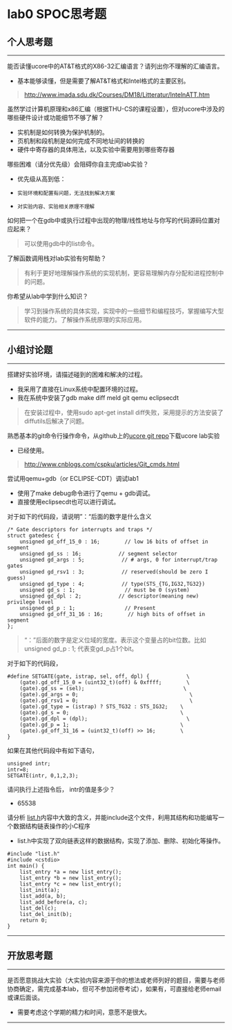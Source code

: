 # lab0 SPOC思考题

## 个人思考题

---

能否读懂ucore中的AT&T格式的X86-32汇编语言？请列出你不理解的汇编语言。
- 基本能够读懂，但是需要了解AT&T格式和Intel格式的主要区别。

>  http://www.imada.sdu.dk/Courses/DM18/Litteratur/IntelnATT.htm

虽然学过计算机原理和x86汇编（根据THU-CS的课程设置），但对ucore中涉及的哪些硬件设计或功能细节不够了解？
- 实机制是如何转换为保护机制的。
- 页机制和段机制是如何完成不同地址间的转换的
- 硬件中寄存器的具体用法，以及实验中需要用到哪些寄存器

>   


哪些困难（请分优先级）会阻碍你自主完成lab实验？
- 优先级从高到低：
-     实验环境和配置有问题，无法找到解决方案
-     对实验内容、实验相关原理不理解


如何把一个在gdb中或执行过程中出现的物理/线性地址与你写的代码源码位置对应起来？

>  可以使用gdb中的list命令。

了解函数调用栈对lab实验有何帮助？

>   有利于更好地理解操作系统的实现机制，更容易理解内存分配和进程控制中的问题。

你希望从lab中学到什么知识？

>   学习到操作系统的具体实现，实现中的一些细节和编程技巧，掌握编写大型软件的能力。了解操作系统原理的实际应用。

---

## 小组讨论题

---

搭建好实验环境，请描述碰到的困难和解决的过程。
- 我采用了直接在Linux系统中配置环境的过程。
- 我在系统中安装了gdb make diff meld git qemu eclipsecdt

>  在安装过程中，使用sudo apt-get install diff失败，采用提示的方法安装了diffutils后解决了问题。

熟悉基本的git命令行操作命令，从github上的[ucore git repo](http://www.github.com/chyyuu/ucore_lab)下载ucore lab实验
- 已经使用。

> http://www.cnblogs.com/cspku/articles/Git_cmds.html

尝试用qemu+gdb（or ECLIPSE-CDT）调试lab1
- 使用了make debug命令进行了qemu + gdb调试。
- 直接使用eclipsecdt也可以进行调试。

> 

对于如下的代码段，请说明”：“后面的数字是什么含义
```
/* Gate descriptors for interrupts and traps */
struct gatedesc {
    unsigned gd_off_15_0 : 16;        // low 16 bits of offset in segment
    unsigned gd_ss : 16;            // segment selector
    unsigned gd_args : 5;            // # args, 0 for interrupt/trap gates
    unsigned gd_rsv1 : 3;            // reserved(should be zero I guess)
    unsigned gd_type : 4;            // type(STS_{TG,IG32,TG32})
    unsigned gd_s : 1;                // must be 0 (system)
    unsigned gd_dpl : 2;            // descriptor(meaning new) privilege level
    unsigned gd_p : 1;                // Present
    unsigned gd_off_31_16 : 16;        // high bits of offset in segment
};
```

> “：”后面的数字是定义位域的宽度。表示这个变量占的bit位数。比如unsigned gd_p : 1;  代表变gd_p占1个bit。

对于如下的代码段，
```
#define SETGATE(gate, istrap, sel, off, dpl) {            \
    (gate).gd_off_15_0 = (uint32_t)(off) & 0xffff;        \
    (gate).gd_ss = (sel);                                \
    (gate).gd_args = 0;                                    \
    (gate).gd_rsv1 = 0;                                    \
    (gate).gd_type = (istrap) ? STS_TG32 : STS_IG32;    \
    (gate).gd_s = 0;                                    \
    (gate).gd_dpl = (dpl);                                \
    (gate).gd_p = 1;                                    \
    (gate).gd_off_31_16 = (uint32_t)(off) >> 16;        \
}
```
如果在其他代码段中有如下语句，
```
unsigned intr;
intr=8;
SETGATE(intr, 0,1,2,3);
```
请问执行上述指令后， intr的值是多少？
- 65538  

> 

请分析 [list.h](https://github.com/chyyuu/ucore_lab/blob/master/labcodes/lab2/libs/list.h)内容中大致的含义，并能include这个文件，利用其结构和功能编写一个数据结构链表操作的小C程序
- list.h中实现了双向链表这样的数据结构，实现了添加、删除、初始化等操作。

> 
```
#include "list.h"
#include <cstdio>
int main() {
    list_entry *a = new list_entry();
    list_entry *b = new list_entry();
    list_entry *c = new list_entry();
    list_init(a);
    list_add(a, b);
    list_add_before(a, c);
    list_del(c);
    list_del_init(b);
    return 0;
}
```
---

## 开放思考题

---

是否愿意挑战大实验（大实验内容来源于你的想法或老师列好的题目，需要与老师协商确定，需完成基本lab，但可不参加闭卷考试），如果有，可直接给老师email或课后面谈。
- 需要考虑这个学期的精力和时间，意愿不是很大。 

>  

---
